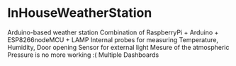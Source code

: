 # InHouseWeatherStation
Arduino-based weather station
Combination of RaspberryPi + Arduino + ESP8266nodeMCU + LAMP
Internal probes for measuring Temperature, Humidity, Door opening
Sensor for external light
Mesure of the atmospheric Pressure is no more working :(
Multiple Dashboards
